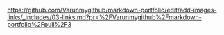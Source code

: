 https://github.com/Varunmygithub/markdown-portfolio/edit/add-images-links/_includes/03-links.md?pr=%2FVarunmygithub%2Fmarkdown-portfolio%2Fpull%2F3
